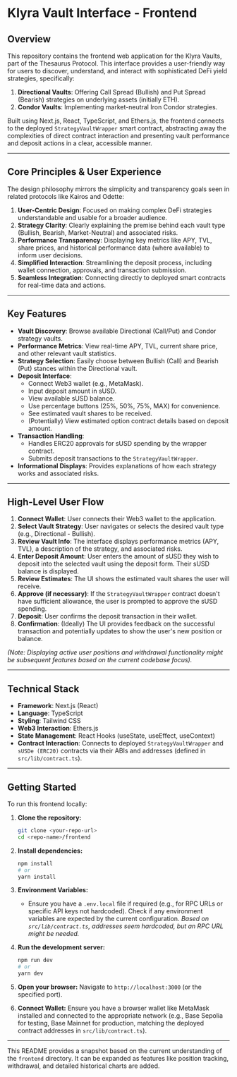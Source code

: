 # Klyra Vault Interface - Frontend

## Overview

This repository contains the frontend web application for the Klyra Vaults, part of the Thesaurus Protocol. This interface provides a user-friendly way for users to discover, understand, and interact with sophisticated DeFi yield strategies, specifically:

1.  **Directional Vaults**: Offering Call Spread (Bullish) and Put Spread (Bearish) strategies on underlying assets (initially ETH).
2.  **Condor Vaults**: Implementing market-neutral Iron Condor strategies.

Built using Next.js, React, TypeScript, and Ethers.js, the frontend connects to the deployed `StrategyVaultWrapper` smart contract, abstracting away the complexities of direct contract interaction and presenting vault performance and deposit actions in a clear, accessible manner.

---

## Core Principles & User Experience

The design philosophy mirrors the simplicity and transparency goals seen in related protocols like Kairos and Odette:

1.  **User-Centric Design**: Focused on making complex DeFi strategies understandable and usable for a broader audience.
2.  **Strategy Clarity**: Clearly explaining the premise behind each vault type (Bullish, Bearish, Market-Neutral) and associated risks.
3.  **Performance Transparency**: Displaying key metrics like APY, TVL, share prices, and historical performance data (where available) to inform user decisions.
4.  **Simplified Interaction**: Streamlining the deposit process, including wallet connection, approvals, and transaction submission.
5.  **Seamless Integration**: Connecting directly to deployed smart contracts for real-time data and actions.

---

## Key Features

-   **Vault Discovery**: Browse available Directional (Call/Put) and Condor strategy vaults.
-   **Performance Metrics**: View real-time APY, TVL, current share price, and other relevant vault statistics.
-   **Strategy Selection**: Easily choose between Bullish (Call) and Bearish (Put) stances within the Directional vault.
-   **Deposit Interface**:
    -   Connect Web3 wallet (e.g., MetaMask).
    -   Input deposit amount in sUSD.
    -   View available sUSD balance.
    -   Use percentage buttons (25%, 50%, 75%, MAX) for convenience.
    -   See estimated vault shares to be received.
    -   (Potentially) View estimated option contract details based on deposit amount.
-   **Transaction Handling**:
    -   Handles ERC20 approvals for sUSD spending by the wrapper contract.
    -   Submits deposit transactions to the `StrategyVaultWrapper`.
-   **Informational Displays**: Provides explanations of how each strategy works and associated risks.

---

## High-Level User Flow

1.  **Connect Wallet**: User connects their Web3 wallet to the application.
2.  **Select Vault Strategy**: User navigates or selects the desired vault type (e.g., Directional - Bullish).
3.  **Review Vault Info**: The interface displays performance metrics (APY, TVL), a description of the strategy, and associated risks.
4.  **Enter Deposit Amount**: User enters the amount of sUSD they wish to deposit into the selected vault using the deposit form. Their sUSD balance is displayed.
5.  **Review Estimates**: The UI shows the estimated vault shares the user will receive.
6.  **Approve (if necessary)**: If the `StrategyVaultWrapper` contract doesn't have sufficient allowance, the user is prompted to approve the sUSD spending.
7.  **Deposit**: User confirms the deposit transaction in their wallet.
8.  **Confirmation**: (Ideally) The UI provides feedback on the successful transaction and potentially updates to show the user's new position or balance.

*(Note: Displaying active user positions and withdrawal functionality might be subsequent features based on the current codebase focus).*

---

## Technical Stack

-   **Framework**: Next.js (React)
-   **Language**: TypeScript
-   **Styling**: Tailwind CSS
-   **Web3 Interaction**: Ethers.js
-   **State Management**: React Hooks (useState, useEffect, useContext)
-   **Contract Interaction**: Connects to deployed `StrategyVaultWrapper` and `sUSDe (ERC20)` contracts via their ABIs and addresses (defined in `src/lib/contract.ts`).

---

## Getting Started

To run this frontend locally:

1.  **Clone the repository:**
    ```bash
    git clone <your-repo-url>
    cd <repo-name>/frontend
    ```

2.  **Install dependencies:**
    ```bash
    npm install
    # or
    yarn install
    ```

3.  **Environment Variables:**
    *   Ensure you have a `.env.local` file if required (e.g., for RPC URLs or specific API keys not hardcoded). Check if any environment variables are expected by the current configuration. *Based on `src/lib/contract.ts`, addresses seem hardcoded, but an RPC URL might be needed.*

4.  **Run the development server:**
    ```bash
    npm run dev
    # or
    yarn dev
    ```

5.  **Open your browser:**
    Navigate to `http://localhost:3000` (or the specified port).

6.  **Connect Wallet:** Ensure you have a browser wallet like MetaMask installed and connected to the appropriate network (e.g., Base Sepolia for testing, Base Mainnet for production, matching the deployed contract addresses in `src/lib/contract.ts`).

---

This README provides a snapshot based on the current understanding of the `frontend` directory. It can be expanded as features like position tracking, withdrawal, and detailed historical charts are added.
